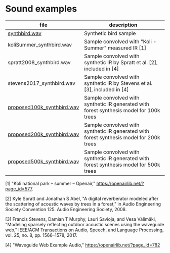 # Sound examples

|file|description|
|---|---|
|[synthbird.wav](synthbird.wav)               |Synthetic bird sample|
koliSummer_synthbird.wav     |Sample convolved with "Koli - Summer" measured IR [1]|
spratt2008_synthbird.wav     |Sample convolved with synthetic IR by Spratt et al. [2], included in [4]|
stevens2017_synthbird.wav    |Sample convolved with synthetic IR by Stevens et al. [3], included in [4]|
[proposed100k_synthbird.wav](proposed100k_synthbird.wav)   |Sample convolved with synthetic IR generated with forest synthesis model for 100k trees|
[proposed200k_synthbird.wav](proposed200k_synthbird.wav)   |Sample convolved with synthetic IR generated with forest synthesis model for 200k trees|
[proposed500k_synthbird.wav](proposed500k_synthbird.wav)   |Sample convolved with synthetic IR generated with forest synthesis model for 500k trees|

[1] "Koli national park – summer – Openair," https://openairlib.net/?page_id=577.

[2] Kyle Spratt and Jonathan S Abel, "A digital reverberator modeled after the scattering of acoustic waves by trees in a forest," in Audio Engineering Society Convention 125. Audio Engineering Society, 2008.

[3] Francis Stevens, Damian T Murphy, Lauri Savioja, and Vesa Välimäki, "Modeling sparsely reflecting outdoor acoustic scenes using the waveguide web," IEEE/ACM Transactions on Audio, Speech, and Language Processing, vol. 25, no. 8, pp. 1566–1578, 2017.

[4] "Waveguide Web Example Audio," https://openairlib.net/?page_id=782
